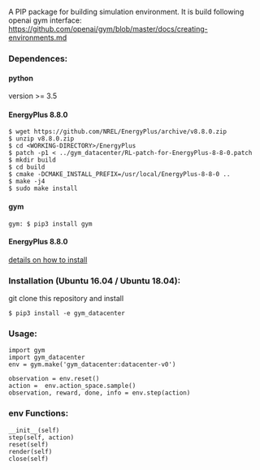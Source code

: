 A PIP package for building simulation environment. It is build following openai gym interface: https://github.com/openai/gym/blob/master/docs/creating-environments.md   

### Dependences:  
#### python  
version >= 3.5  
#### EnergyPlus 8.8.0  
```
$ wget https://github.com/NREL/EnergyPlus/archive/v8.8.0.zip    
$ unzip v8.8.0.zip  
$ cd <WORKING-DIRECTORY>/EnergyPlus  
$ patch -p1 < ../gym_datacenter/RL-patch-for-EnergyPlus-8-8-0.patch  
$ mkdir build   
$ cd build   
$ cmake -DCMAKE_INSTALL_PREFIX=/usr/local/EnergyPlus-8-8-0 ..  
$ make -j4  
$ sudo make install  
```
#### gym  
```
gym: $ pip3 install gym  
```
#### EnergyPlus 8.8.0    
[details on how to install](https://energyplus.net/quickstart#run)

### Installation (Ubuntu 16.04 / Ubuntu 18.04):  
git clone this repository and install  
```
$ pip3 install -e gym_datacenter  
```
### Usage:
```
import gym
import gym_datacenter
env = gym.make('gym_datacenter:datacenter-v0')  

observation = env.reset()  
action =  env.action_space.sample()   
observation, reward, done, info = env.step(action)  
```
### env Functions:  
```
__init__(self)  
step(self, action)  
reset(self)  
render(self)  
close(self)  
```
